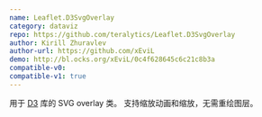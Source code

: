 ```yaml
---
name: Leaflet.D3SvgOverlay
category: dataviz
repo: https://github.com/teralytics/Leaflet.D3SvgOverlay
author: Kirill Zhuravlev
author-url: https://github.com/xEviL
demo: http://bl.ocks.org/xEviL/0c4f628645c6c21c8b3a
compatible-v0:
compatible-v1: true
---
```


用于 <a href="https://d3js.org/">D3</a> 库的 SVG overlay 类。 支持缩放动画和缩放，无需重绘图层。

